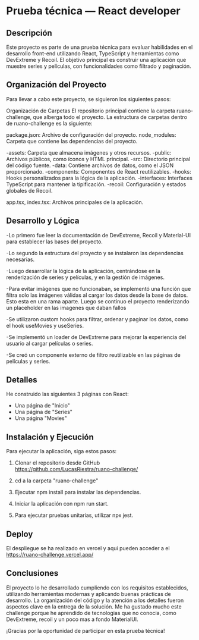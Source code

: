 # Prueba técnica — React developer

## Descripción

Este proyecto es parte de una prueba técnica para evaluar habilidades en el desarrollo front-end utilizando React, TypeScript y herramientas como DevExtreme y Recoil. El objetivo principal es construir una aplicación que muestre series y películas, con funcionalidades como filtrado y paginación.

## Organización del Proyecto

Para llevar a cabo este proyecto, se siguieron los siguientes pasos:

Organización de Carpetas
El repositorio principal contiene la carpeta ruano-challenge, que alberga todo el proyecto. La estructura de carpetas dentro de ruano-challenge es la siguiente:

package.json: Archivo de configuración del proyecto.
node_modules: Carpeta que contiene las dependencias del proyecto.

-assets: Carpeta que almacena imágenes y otros recursos.
-public: Archivos públicos, como íconos y HTML principal.
-src: Directorio principal del código fuente.
-data: Contiene archivos de datos, como el JSON proporcionado.
-components: Componentes de React reutilizables.
-hooks: Hooks personalizados para la lógica de la aplicación.
-interfaces: Interfaces TypeScript para mantener la tipificación.
-recoil: Configuración y estados globales de Recoil.

app.tsx, index.tsx: Archivos principales de la aplicación.

## Desarrollo y Lógica

-Lo primero fue leer la documentación de DevExtreme, Recoil y Material-UI para establecer las bases del proyecto.

-Lo segundo la estructura del proyecto y se instalaron las dependencias necesarias.

-Luego desarrollar la lógica de la aplicación, centrándose en la renderización de series y películas, y en la gestión de imágenes.

-Para evitar imágenes que no funcionaban, se implementó una función que filtra solo las imágenes válidas al cargar los datos desde la base de datos. Esto esta en una rama aparte. Luego se continuo el proyecto renderizando un placeholder en las imagenes que daban fallos

-Se utilizaron custom hooks para filtrar, ordenar y paginar los datos, como el hook useMovies y useSeries.

-Se implementó un loader de DevExtreme para mejorar la experiencia del usuario al cargar películas o series.

-Se creó un componente externo de filtro reutilizable en las páginas de películas y series.


## Detalles
He construido las siguientes 3 páginas con React:

- Una página de "Inicio"
- Una página de "Series"
- Una página "Movies"

## Instalación y Ejecución

Para ejecutar la aplicación, siga estos pasos:

1) Clonar el repositorio desde GitHub https://github.com/LucasRiestra/ruano-challenge/

2) cd a la carpeta "ruano-challenge"

3) Ejecutar npm install para instalar las dependencias.

4) Iniciar la aplicación con npm run start.

5) Para ejecutar pruebas unitarias, utilizar npx jest.

## Deploy
  El despliegue se ha realizado en vercel y aqui pueden acceder a el https://ruano-challenge.vercel.app/

## Conclusiones 

El proyecto lo he desarrollado cumpliendo con los requisitos establecidos, utilizando herramientas modernas y aplicando buenas prácticas de desarrollo. La organización del código y la atención a los detalles fueron aspectos clave en la entrega de la solución. Me ha gustado mucho este challenge porque he aprendido de tecnologias que no conocia, como DevExtreme, recoil y un poco mas a fondo MaterialUI.

¡Gracias por la oportunidad de participar en esta prueba técnica!